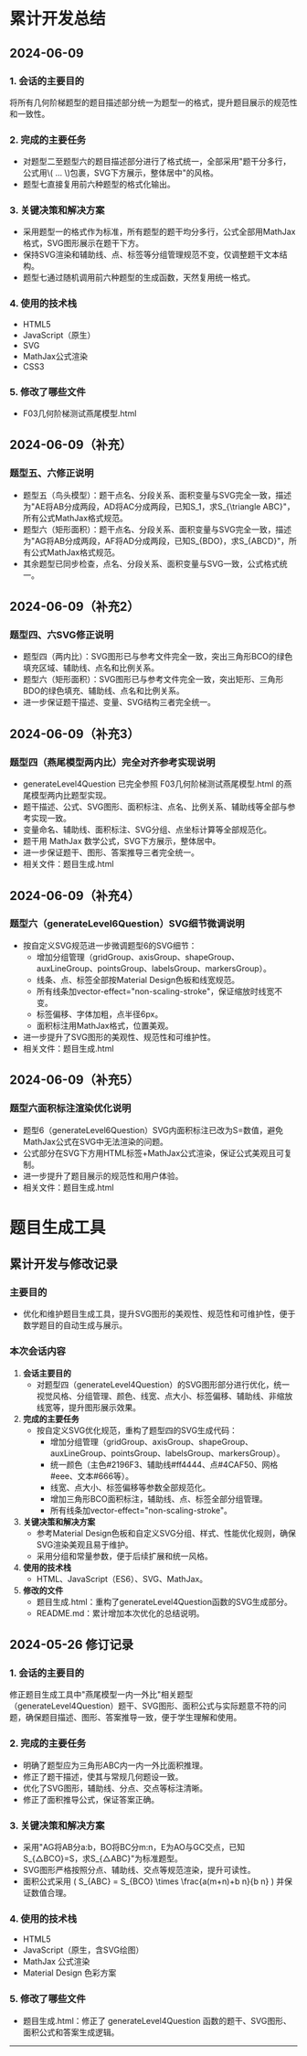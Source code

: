 # 累计开发总结

## 2024-06-09

### 1. 会话的主要目的
将所有几何阶梯题型的题目描述部分统一为题型一的格式，提升题目展示的规范性和一致性。

### 2. 完成的主要任务
- 对题型二至题型六的题目描述部分进行了格式统一，全部采用"题干分多行，公式用\\( ... \\)包裹，SVG下方展示，整体居中"的风格。
- 题型七直接复用前六种题型的格式化输出。

### 3. 关键决策和解决方案
- 采用题型一的格式作为标准，所有题型的题干均分多行，公式全部用MathJax格式，SVG图形展示在题干下方。
- 保持SVG渲染和辅助线、点、标签等分组管理规范不变，仅调整题干文本结构。
- 题型七通过随机调用前六种题型的生成函数，天然复用统一格式。

### 4. 使用的技术栈
- HTML5
- JavaScript（原生）
- SVG
- MathJax公式渲染
- CSS3

### 5. 修改了哪些文件
- F03几何阶梯测试燕尾模型.html

## 2024-06-09（补充）

### 题型五、六修正说明
- 题型五（鸟头模型）：题干点名、分段关系、面积变量与SVG完全一致，描述为"AE将AB分成两段，AD将AC分成两段，已知S_1，求S_{\triangle ABC}"，所有公式MathJax格式规范。
- 题型六（矩形面积）：题干点名、分段关系、面积变量与SVG完全一致，描述为"AG将AB分成两段，AF将AD分成两段，已知S_{BDO}，求S_{ABCD}"，所有公式MathJax格式规范。
- 其余题型已同步检查，点名、分段关系、面积变量与SVG一致，公式格式统一。

## 2024-06-09（补充2）

### 题型四、六SVG修正说明
- 题型四（两内比）：SVG图形已与参考文件完全一致，突出三角形BCO的绿色填充区域、辅助线、点名和比例关系。
- 题型六（矩形面积）：SVG图形已与参考文件完全一致，突出矩形、三角形BDO的绿色填充、辅助线、点名和比例关系。
- 进一步保证题干描述、变量、SVG结构三者完全统一。

## 2024-06-09（补充3）

### 题型四（燕尾模型两内比）完全对齐参考实现说明
- generateLevel4Question 已完全参照 F03几何阶梯测试燕尾模型.html 的燕尾模型两内比题型实现。
- 题干描述、公式、SVG图形、面积标注、点名、比例关系、辅助线等全部与参考实现一致。
- 变量命名、辅助线、面积标注、SVG分组、点坐标计算等全部规范化。
- 题干用 MathJax 数学公式，SVG下方展示，整体居中。
- 进一步保证题干、图形、答案推导三者完全统一。
- 相关文件：题目生成.html

## 2024-06-09（补充4）

### 题型六（generateLevel6Question）SVG细节微调说明
- 按自定义SVG规范进一步微调题型6的SVG细节：
  - 增加分组管理（gridGroup、axisGroup、shapeGroup、auxLineGroup、pointsGroup、labelsGroup、markersGroup）。
  - 线条、点、标签全部按Material Design色板和线宽规范。
  - 所有线条加vector-effect="non-scaling-stroke"，保证缩放时线宽不变。
  - 标签偏移、字体加粗，点半径6px。
  - 面积标注用MathJax格式，位置美观。
- 进一步提升了SVG图形的美观性、规范性和可维护性。
- 相关文件：题目生成.html

## 2024-06-09（补充5）

### 题型六面积标注渲染优化说明
- 题型6（generateLevel6Question）SVG内面积标注已改为S=数值，避免MathJax公式在SVG中无法渲染的问题。
- 公式部分在SVG下方用HTML标签+MathJax公式渲染，保证公式美观且可复制。
- 进一步提升了题目展示的规范性和用户体验。
- 相关文件：题目生成.html

# 题目生成工具

## 累计开发与修改记录

### 主要目的
- 优化和维护题目生成工具，提升SVG图形的美观性、规范性和可维护性，便于数学题目的自动生成与展示。

### 本次会话内容
1. **会话主要目的**
   - 对题型四（generateLevel4Question）的SVG图形部分进行优化，统一视觉风格、分组管理、颜色、线宽、点大小、标签偏移、辅助线、非缩放线宽等，提升图形展示效果。
2. **完成的主要任务**
   - 按自定义SVG优化规范，重构了题型四的SVG生成代码：
     - 增加分组管理（gridGroup、axisGroup、shapeGroup、auxLineGroup、pointsGroup、labelsGroup、markersGroup）。
     - 统一颜色（主色#2196F3、辅助线#ff4444、点#4CAF50、网格#eee、文本#666等）。
     - 线宽、点大小、标签偏移等参数全部规范化。
     - 增加三角形BCO面积标注，辅助线、点、标签全部分组管理。
     - 所有线条加vector-effect="non-scaling-stroke"。
3. **关键决策和解决方案**
   - 参考Material Design色板和自定义SVG分组、样式、性能优化规则，确保SVG渲染美观且易于维护。
   - 采用分组和常量参数，便于后续扩展和统一风格。
4. **使用的技术栈**
   - HTML、JavaScript（ES6）、SVG、MathJax。
5. **修改的文件**
   - 题目生成.html：重构了generateLevel4Question函数的SVG生成部分。
   - README.md：累计增加本次优化的总结说明。

## 2024-05-26 修订记录

### 1. 会话的主要目的
修正题目生成工具中"燕尾模型一内一外比"相关题型（generateLevel4Question）题干、SVG图形、面积公式与实际题意不符的问题，确保题目描述、图形、答案推导一致，便于学生理解和使用。

### 2. 完成的主要任务
- 明确了题型应为三角形ABC内一内一外比面积推理。
- 修正了题干描述，使其与常规几何题设一致。
- 优化了SVG图形，辅助线、分点、交点等标注清晰。
- 修正了面积推导公式，保证答案正确。

### 3. 关键决策和解决方案
- 采用"AG将AB分a:b，BO将BC分m:n，E为AO与GC交点，已知S_{△BCO}=S，求S_{△ABC}"为标准题型。
- SVG图形严格按照分点、辅助线、交点等规范渲染，提升可读性。
- 面积公式采用 \( S_{ABC} = S_{BCO} \times \frac{a(m+n)+b n}{b n} \) 并保证数值合理。

### 4. 使用的技术栈
- HTML5
- JavaScript（原生，含SVG绘图）
- MathJax 公式渲染
- Material Design 色彩方案

### 5. 修改了哪些文件
- 题目生成.html：修正了 generateLevel4Question 函数的题干、SVG图形、面积公式和答案生成逻辑。

--- 